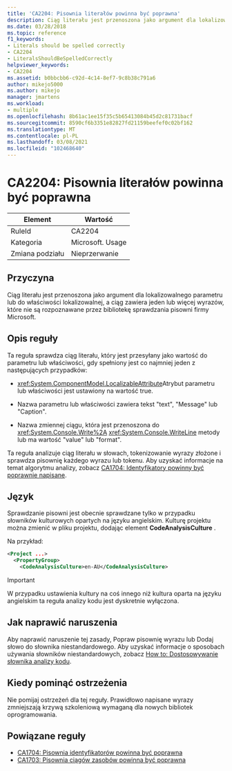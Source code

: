 ```yaml
---
title: 'CA2204: Pisownia literałów powinna być poprawna'
description: Ciąg literału jest przenoszona jako argument dla lokalizowalnego parametru lub do właściwości lokalizowalnej, a ciąg zawiera jeden lub więcej wyrazów, które nie są rozpoznawane przez bibliotekę sprawdzania pisowni firmy Microsoft.
ms.date: 03/28/2018
ms.topic: reference
f1_keywords:
- Literals should be spelled correctly
- CA2204
- LiteralsShouldBeSpelledCorrectly
helpviewer_keywords:
- CA2204
ms.assetid: b0bbcbb6-c92d-4c14-8ef7-9c8b38c791a6
author: mikejo5000
ms.author: mikejo
manager: jmartens
ms.workload:
- multiple
ms.openlocfilehash: 8b61ac1ee15f35c5b65413084b45d2c81731bacf
ms.sourcegitcommit: 8590cf6b3351e82827fd21159beefef0c02bf162
ms.translationtype: MT
ms.contentlocale: pl-PL
ms.lasthandoff: 03/08/2021
ms.locfileid: "102468640"
---
```

# <a name="ca2204-literals-should-be-spelled-correctly"></a>CA2204: Pisownia literałów powinna być poprawna

|Element|Wartość|
|-|-|
|RuleId|CA2204|
|Kategoria|Microsoft. Usage|
|Zmiana podziału|Nieprzerwanie|

## <a name="cause"></a>Przyczyna

Ciąg literału jest przenoszona jako argument dla lokalizowalnego parametru lub do właściwości lokalizowalnej, a ciąg zawiera jeden lub więcej wyrazów, które nie są rozpoznawane przez bibliotekę sprawdzania pisowni firmy Microsoft.

## <a name="rule-description"></a>Opis reguły

Ta reguła sprawdza ciąg literału, który jest przesyłany jako wartość do parametru lub właściwości, gdy spełniony jest co najmniej jeden z następujących przypadków:

- <xref:System.ComponentModel.LocalizableAttribute>Atrybut parametru lub właściwości jest ustawiony na wartość true.

- Nazwa parametru lub właściwości zawiera tekst "text", "Message" lub "Caption".

- Nazwa zmiennej ciągu, która jest przenoszona do <xref:System.Console.Write%2A> <xref:System.Console.WriteLine> metody lub ma wartość "value" lub "format".

Ta reguła analizuje ciąg literału w słowach, tokenizowanie wyrazy złożone i sprawdza pisownię każdego wyrazu lub tokenu. Aby uzyskać informacje na temat algorytmu analizy, zobacz [CA1704: Identyfikatory powinny być poprawnie napisane](../code-quality/ca1704.md).

## <a name="language"></a>Język

Sprawdzanie pisowni jest obecnie sprawdzane tylko w przypadku słowników kulturowych opartych na języku angielskim. Kulturę projektu można zmienić w pliku projektu, dodając element **CodeAnalysisCulture** .

Na przykład:

```xml
<Project ...>
  <PropertyGroup>
    <CodeAnalysisCulture>en-AU</CodeAnalysisCulture>
```

> [!IMPORTANT]
> W przypadku ustawienia kultury na coś innego niż kultura oparta na języku angielskim ta reguła analizy kodu jest dyskretnie wyłączona.

## <a name="how-to-fix-violations"></a>Jak naprawić naruszenia

Aby naprawić naruszenie tej zasady, Popraw pisownię wyrazu lub Dodaj słowo do słownika niestandardowego. Aby uzyskać informacje o sposobach używania słowników niestandardowych, zobacz [How to: Dostosowywanie słownika analizy kodu](../code-quality/how-to-customize-the-code-analysis-dictionary.md).

## <a name="when-to-suppress-warnings"></a>Kiedy pominąć ostrzeżenia

Nie pomijaj ostrzeżeń dla tej reguły. Prawidłowo napisane wyrazy zmniejszają krzywą szkoleniową wymaganą dla nowych bibliotek oprogramowania.

## <a name="related-rules"></a>Powiązane reguły

- [CA1704: Pisownia identyfikatorów powinna być poprawna](../code-quality/ca1704.md)
- [CA1703: Pisownia ciągów zasobów powinna być poprawna](../code-quality/ca1703.md)
